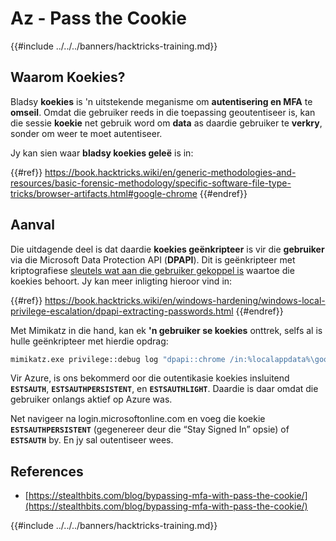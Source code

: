 # Az - Pass the Cookie

{{#include ../../../banners/hacktricks-training.md}}

## Waarom Koekies?

Bladsy **koekies** is 'n uitstekende meganisme om **autentisering en MFA** te **omseil**. Omdat die gebruiker reeds in die toepassing geoutentiseer is, kan die sessie **koekie** net gebruik word om **data** as daardie gebruiker te **verkry**, sonder om weer te moet autentiseer.

Jy kan sien waar **bladsy koekies geleë** is in:

{{#ref}}
https://book.hacktricks.wiki/en/generic-methodologies-and-resources/basic-forensic-methodology/specific-software-file-type-tricks/browser-artifacts.html#google-chrome
{{#endref}}

## Aanval

Die uitdagende deel is dat daardie **koekies geënkripteer** is vir die **gebruiker** via die Microsoft Data Protection API (**DPAPI**). Dit is geënkripteer met kriptografiese [sleutels wat aan die gebruiker gekoppel is](https://book.hacktricks.wiki/en/windows-hardening/windows-local-privilege-escalation/dpapi-extracting-passwords.html) waartoe die koekies behoort. Jy kan meer inligting hieroor vind in:

{{#ref}}
https://book.hacktricks.wiki/en/windows-hardening/windows-local-privilege-escalation/dpapi-extracting-passwords.html
{{#endref}}

Met Mimikatz in die hand, kan ek **'n gebruiker se koekies** onttrek, selfs al is hulle geënkripteer met hierdie opdrag:
```bash
mimikatz.exe privilege::debug log "dpapi::chrome /in:%localappdata%\google\chrome\USERDA~1\default\cookies /unprotect" exit
```
Vir Azure, is ons bekommerd oor die outentikasie koekies insluitend **`ESTSAUTH`**, **`ESTSAUTHPERSISTENT`**, en **`ESTSAUTHLIGHT`**. Daardie is daar omdat die gebruiker onlangs aktief op Azure was.

Net navigeer na login.microsoftonline.com en voeg die koekie **`ESTSAUTHPERSISTENT`** (gegenereer deur die “Stay Signed In” opsie) of **`ESTSAUTH`** by. En jy sal outentiseer wees.

## References

- [https://stealthbits.com/blog/bypassing-mfa-with-pass-the-cookie/](https://stealthbits.com/blog/bypassing-mfa-with-pass-the-cookie/)

{{#include ../../../banners/hacktricks-training.md}}
